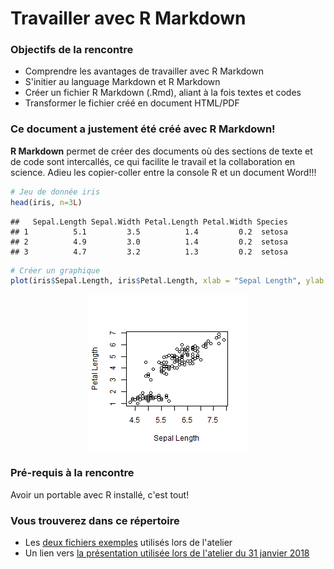 # Travailler avec R Markdown

### Objectifs de la rencontre

* Comprendre les avantages de travailler avec R Markdown
* S'initier au language Markdown et R Markdown
* Créer un fichier R Markdown (.Rmd), aliant à la fois textes et codes
* Transformer le fichier créé en document HTML/PDF

### Ce document a justement été créé avec R Markdown!

**R Markdown** permet de créer des documents où des sections de texte et de code sont intercallés, ce qui facilite le travail et la collaboration en science. Adieu les copier-coller entre la console R et un document Word!!!


```r
# Jeu de donnée iris
head(iris, n=3L)
```

```
##   Sepal.Length Sepal.Width Petal.Length Petal.Width Species
## 1          5.1         3.5          1.4         0.2  setosa
## 2          4.9         3.0          1.4         0.2  setosa
## 3          4.7         3.2          1.3         0.2  setosa
```

```r
# Créer un graphique
plot(iris$Sepal.Length, iris$Petal.Length, xlab = "Sepal Length", ylab = "Petal Length")
```

<img src="Presentation/img/unnamed-chunk-1-1.png" title="Exemple" alt="Exemple" style="display: block; margin: auto;" />

### Pré-requis à la rencontre

Avoir un portable avec R installé, c'est tout!

### Vous trouverez dans ce répertoire

* Les [deux fichiers exemples](https://github.com/biodray/IntroRMarkdown/tree/master/Materiel) utilisés lors de l'atelier
* Un lien vers [la présentation utilisée lors de l'atelier du 31 janvier 2018](https://github.com/biodray/IntroRMarkdown/tree/master/Presentation)
